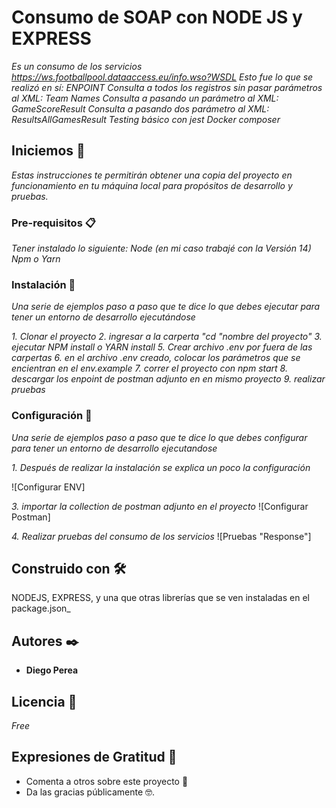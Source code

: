 # Consumo de SOAP con NODE JS y EXPRESS

_Es un consumo de los servicios https://ws.footballpool.dataaccess.eu/info.wso?WSDL_
_Esto fue lo que se realizó en sí:_
_ENPOINT_
_Consulta a todos los registros sin pasar parámetros al XML: Team Names_
_Consulta a pasando un parámetro al XML: GameScoreResult_
_Consulta a pasando dos parámetro al XML: ResultsAllGamesResult_
_Testing básico con jest_
_Docker composer_

## Iniciemos 🚀

_Estas instrucciones te permitirán obtener una copia del proyecto en funcionamiento en tu máquina local para propósitos de desarrollo y pruebas._

### Pre-requisitos 📋

_Tener instalado lo siguiente:_
_Node (en mi caso trabajé con la Versión 14)_
_Npm o Yarn_


### Instalación 🔧

_Una serie de ejemplos paso a paso que te dice lo que debes ejecutar para tener un entorno de desarrollo ejecutándose_

_1. Clonar el proyecto_
_2. ingresar a la carperta "cd "nombre del proyecto"_
_3. ejecutar NPM install o YARN install_
_5. Crear archivo .env por fuera de las carpertas_
_6. en el archivo .env creado, colocar los parámetros que se encientran en el env.example_
_7. correr el proyecto con npm start_
_8. descargar los enpoint de postman adjunto en en mismo proyecto_
_9. realizar pruebas_

### Configuración 🔧

_Una serie de ejemplos paso a paso que te dice lo que debes configurar para tener un entorno de desarrollo ejecutandose_

_1. Después de realizar la instalación se explica un poco la configuración_

![Configurar ENV]


_3. importar la collection de postman adjunto en el proyecto_
![Configurar Postman]



_4. Realizar pruebas del consumo de los servicios_
![Pruebas "Response"]


## Construido con 🛠️

NODEJS, EXPRESS, y una que otras librerías que se ven instaladas en el package.json_

## Autores ✒️

* **Diego Perea** 

## Licencia 📄

_Free_

## Expresiones de Gratitud 🎁

* Comenta a otros sobre este proyecto 📢
* Da las gracias públicamente 🤓.
